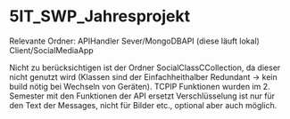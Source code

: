 # 5IT_SWP_Jahresprojekt
Relevante Ordner:
APIHandler
Sever/MongoDBAPI (diese läuft lokal)
Client/SocialMediaApp

Nicht zu berücksichtigen ist der Ordner SocialClassCCollection, da dieser nicht genutzt wird
(Klassen sind der Einfachheithalber Redundant -> kein build nötig bei Wechseln von Geräten).
TCPIP Funktionen wurden im 2. Semester mit den Funktionen der API ersetzt
Verschlüsselung ist nur für den Text der Messages, nicht für Bilder etc., optional aber auch möglich.